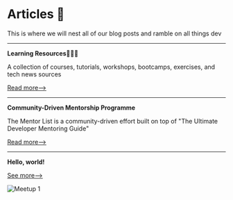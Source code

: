 # Articles 📰

This is where we will nest all of our blog posts and ramble on all things dev

---

**Learning Resources**👩🏾‍🎓

A collection of courses, tutorials, workshops, bootcamps, exercises, and tech news sources

[Read more-->](/posts/LearningResources)

---

**Community-Driven Mentorship Programme**

The Mentor List is a community-driven effort built on top of "The Ultimate Developer Mentoring Guide"

[Read more-->](/posts/MentorshipProgramme)

---

**Hello, world!**

[See more-->](/posts/HelloWorld)

![Meetup 1](/images/Image1.jpg)



